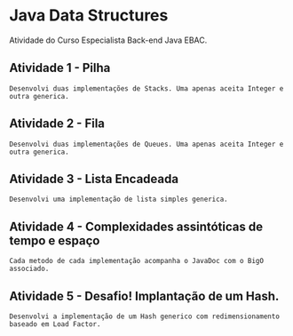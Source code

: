 # Java Data Structures
Atividade do Curso Especialista Back-end Java EBAC.

## Atividade 1 - Pilha
```
Desenvolvi duas implementações de Stacks. Uma apenas aceita Integer e outra generica. 
```

## Atividade 2 - Fila
```
Desenvolvi duas implementações de Queues. Uma apenas aceita Integer e outra generica. 
```

## Atividade 3 - Lista Encadeada 
```
Desenvolvi uma implementação de lista simples generica. 
```


## Atividade 4 - Complexidades assintóticas de tempo e espaço
```
Cada metodo de cada implementação acompanha o JavaDoc com o BigO associado.  
```

## Atividade 5 - Desafio! Implantação de um Hash. 
```
Desenvolvi a implementação de um Hash generico com redimensionamento baseado em Load Factor.   
```
